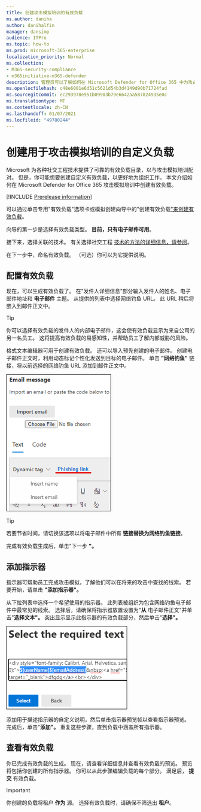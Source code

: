 ```yaml
---
title: 创建攻击模拟培训的有效负载
ms.author: daniha
author: danihalfin
manager: dansimp
audience: ITPro
ms.topic: how-to
ms.prod: microsoft-365-enterprise
localization_priority: Normal
ms.collection:
- M365-security-compliance
- m365initiative-m365-defender
description: 管理员可以了解如何在 Microsoft Defender for Office 365 中为攻击模拟培训创建自定义负载。
ms.openlocfilehash: c48e6001e6d51c5621d54b3d4149d90b71724fad
ms.sourcegitcommit: ec293978e951b09903b79e6642aa587824935e0c
ms.translationtype: MT
ms.contentlocale: zh-CN
ms.lasthandoff: 01/07/2021
ms.locfileid: "49780244"
---
```

# <a name="create-a-custom-payload-for-attack-simulation-training"></a>创建用于攻击模拟培训的自定义负载

Microsoft 为各种社交工程技术提供了可靠的有效负载目录，以与攻击模拟培训配对。 但是，你可能想要创建自定义有效负载，以更好地为组织工作。 本文介绍如何在 Microsoft Defender for Office 365 攻击模拟培训中创建有效负载。

[!INCLUDE [Prerelease information](../includes/prerelease.md)]

可以通过单击专用"有效负载"选项卡或模拟创建向导中的"创建有效负载["来创建有效负载](attack-simulation-training.md#selecting-a-payload)。 [  ](https://security.microsoft.com/attacksimulator?viewid=payload)

向导的第一步是选择有效负载类型。 **目前，只有电子邮件可用**。

接下来，选择关联的技术。 有关选择社交工程 [技术的方法的详细信息，请参阅](attack-simulation-training.md#selecting-a-social-engineering-technique)。

在下一步中，命名有效负载。 （可选）你可以为它提供说明。

## <a name="configure-payload"></a>配置有效负载

现在，可以生成有效负载了。 在"发件人详细信息"部分输入发件人的姓名、电子邮件地址和 **电子邮件** 主题。 从提供的列表中选择网络钓鱼 URL。 此 URL 稍后将嵌入到邮件正文中。

> [!TIP]
> 你可以选择有效负载的发件人的内部电子邮件，这会使有效负载显示为来自公司的另一名员工。 这将提高有效负载的易感知性，并帮助员工了解内部威胁的风险。

格式文本编辑器可用于创建有效负载。 还可以导入预先创建的电子邮件。 创建电子邮件正文时，利用动态标记个性化发送到目标的电子邮件。  单击 **"网络钓鱼"** 链接，将以前选择的网络钓鱼 URL 添加到邮件正文中。

![在 Microsoft Defender for Office 365 的有效负载创建中突出显示的网络钓鱼链接和动态标记](../../media/attack-sim-preview-payload-email-body.png)

> [!TIP]
> 若要节省时间，请切换该选项以将电子邮件中所有 **链接替换为网络钓鱼链接**。

完成有效负载生成后，单击"下一步 **"。**

## <a name="adding-indicators"></a>添加指示器

指示器可帮助员工完成攻击模拟，了解他们可以在将来的攻击中查找的线索。 若要开始，请单击 **"添加指示器"。**

从下拉列表中选择一个希望使用的指示器。 此列表被组织为包含网络钓鱼电子邮件中最常见的线索。 选择后，请确保将指示器放置设置为"**从** 电子邮件正文"并单击"**选择文本"。** 突出显示显示此指示器的有效负载部分，然后单击"**选择"。**

![要添加到攻击模拟培训中的指示器的消息正文中的突出显示文本](../../media/attack-sim-preview-select-text.png)

添加用于描述指示器的自定义说明，然后单击指示器预览帧以查看指示器预览。 完成后，单击"**添加"。** 重复这些步骤，直到负载中涵盖所有指示器。

## <a name="review-payload"></a>查看有效负载

你已完成有效负载的生成。 现在，请查看详细信息并查看有效负载的预览。 预览将包括你创建的所有指示器。 你可以从此步骤编辑负载的每个部分。 满足后， **提交** 有效负载。

> [!IMPORTANT]
> 你创建的负载将租户 **作为** 源。 选择有效负载时，请确保不筛选出 **租户**。
